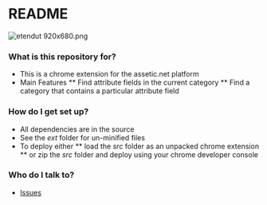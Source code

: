 # README #
![etendut 920x680.png](https://bitbucket.org/repo/6bEGrB/images/3280765377-etendut%20920x680.png)


### What is this repository for? ###

* This is a chrome extension for the assetic.net platform
* Main Features
** Find attribute fields in the current category
** Find a category that contains a particular attribute field



### How do I get set up? ###

* All dependencies are in the source
* See the *ext* folder for un-minified files
* To deploy either 
** load the *src* folder as an unpacked chrome extension
** or zip the *src* folder and deploy using your chrome developer console

### Who do I talk to? ###

* [Issues](https://bitbucket.org/etendut/field-finder-for-assetic-net/issues)